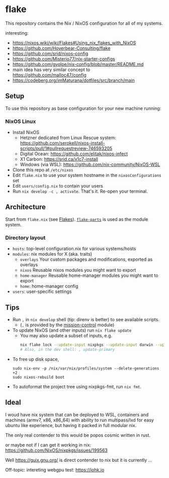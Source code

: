 # flake

This repository contains the Nix / NixOS configuration for all of my systems. 

interesting:
- <https://nixos.wiki/wiki/Flakes#Using_nix_flakes_with_NixOS>
- <https://github.com/Hoverbear-Consulting/flake>
- <https://github.com/srid/nixos-config>
- <https://github.com/Misterio77/nix-starter-configs>
- <https://github.com/gvolpe/nix-config/blob/master/README.md>
- main idea has very similar concept to <https://github.com/malloc47/config>
- <https://codeberg.org/imMaturana/dotfiles/src/branch/main>

## Setup

To use this repository as base configuration for your new machine running:

### NixOS Linux

- Install NixOS
  - Hetzner dedicated from Linux Rescue system: https://github.com/serokell/nixos-install-scripts/pull/1#pullrequestreview-746593205
  - Digital Ocean: https://github.com/elitak/nixos-infect
  - X1 Carbon: https://srid.ca/x1c7-install
  - Windows (via WSL): https://github.com/nix-community/NixOS-WSL
- Clone this repo at `/etc/nixos`
- Edit `flake.nix` to use your system hostname in the `nixosConfigurations` set
- Edit `users/config.nix` to contain your users
- Run `nix develop -c , activate`. That's it. Re-open your terminal.

## Architecture

Start from `flake.nix` (see [Flakes](https://nixos.wiki/wiki/Flakes)). [`flake-parts`](https://flake.parts/) is used as the module system. 

### Directory layout 

- `hosts`: top-level configuration.nix for various systems/hosts
- `modules`: nix modules for X (aka. traits)
  - `overlays` Your custom packages and modifications, exported as overlays 
  - `nixos` Reusable nixos modules you might want to export
  - `home-manager` Reusable home-manager modules you might want to export
  - `home`: home-manager config
- `users`: user-specific settings

## Tips

- Run `,` in `nix develop` shell (tip: direnv is better) to see available scripts.
  - (`,` is provided by the [mission-control](https://github.com/Platonic-Systems/mission-control) module)
- To update NixOS (and other inputs) run `nix flake update`
  - You may also update a subset of inputs, e.g.
      ```sh
      nix flake lock --update-input nixpkgs --update-input darwin --update-input home-manager
      # Also, in the dev shell: , update-primary
      ```
- To free up disk space,
    ```sh-session
    sudo nix-env -p /nix/var/nix/profiles/system --delete-generations +2
    sudo nixos-rebuild boot
    ```
- To autoformat the project tree using nixpkgs-fmt, run `nix fmt`.

## Ideal

I woud have nix system that can be deployed to WSL, containers and machines (armv7, x86, x86_64) with ability to run multipass/lxd for easy ubuntu like experience, but having it packed in full modular nix.

The only real contender to this would be popos cosmic written in rust.

or maybe not if I can get it working in nix: https://github.com/NixOS/nixpkgs/issues/199563

Well https://guix.gnu.org/ is direct contender to nix but it is currently ...


Off-topic: intereting webgpu test: https://iohk.io
